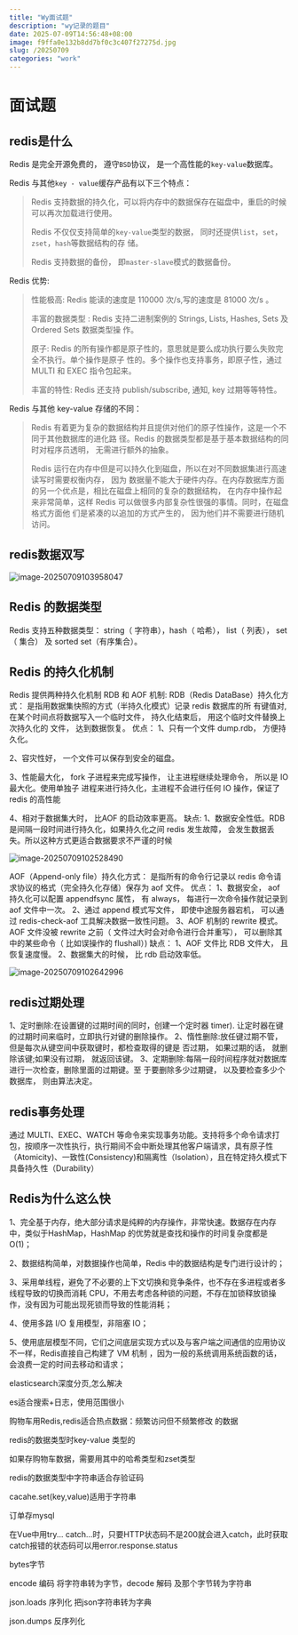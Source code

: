 ```yaml
---
title: "Wy面试题"
description: "wy记录的题目"
date: 2025-07-09T14:56:48+08:00
image: f9ffa0e132b8dd7bf0c3c407f27275d.jpg
slug: /20250709
categories: "work"
---
```


# 面试题
## redis是什么

Redis 是完全开源免费的， 遵守`BSD`协议， 是一个高性能的`key-value`数据库。

Redis 与其他`key - value`缓存产品有以下三个特点：

>   Redis 支持数据的持久化，可以将内存中的数据保存在磁盘中，重启的时候可以再次加载进行使用。
>
>   Redis 不仅仅支持简单的`key-value`类型的数据， 同时还提供`list`，`set`，`zset`，`hash`等数据结构的存
>   储。
>
>   Redis 支持数据的备份， 即`master-slave`模式的数据备份。

Redis 优势:

>   性能极高: Redis 能读的速度是 110000 次/s,写的速度是 81000 次/s 。
>
>   丰富的数据类型 : Redis 支持二进制案例的 Strings, Lists, Hashes, Sets 及Ordered Sets 数据类型操
>   作。
>
>   原子: Redis 的所有操作都是原子性的，意思就是要么成功执行要么失败完全不执行。单个操作是原子
>   性的。多个操作也支持事务，即原子性，通过 MULTI 和 EXEC 指令包起来。
>
>   丰富的特性: Redis 还支持 publish/subscribe, 通知, key 过期等等特性。

Redis 与其他 key-value 存储的不同：

>   Redis 有着更为复杂的数据结构并且提供对他们的原子性操作，这是一个不同于其他数据库的进化路
>   径。Redis 的数据类型都是基于基本数据结构的同时对程序员透明， 无需进行额外的抽象。
>
>   Redis 运行在内存中但是可以持久化到磁盘，所以在对不同数据集进行高速读写时需要权衡内存， 因为
>   数据量不能大于硬件内存。在内存数据库方面的另一个优点是，相比在磁盘上相同的复杂的数据结构，
>   在内存中操作起来非常简单，这样 Redis 可以做很多内部复杂性很强的事情。同时，在磁盘格式方面他
>   们是紧凑的以追加的方式产生的， 因为他们并不需要进行随机访问。

## redis数据双写

![image-20250709103958047](image-20250709103958047.png)

## Redis 的数据类型

 Redis 支持五种数据类型： string（ 字符串），hash（ 哈希）， list（ 列表）， set（ 集合） 及
sorted set（有序集合）。

## Redis 的持久化机制

Redis 提供两种持久化机制 RDB 和 AOF 机制:
RDB（Redis DataBase）持久化方式： 是指用数据集快照的方式（半持久化模式）记录 redis 数据库的所
有键值对,在某个时间点将数据写入一个临时文件， 持久化结束后， 用这个临时文件替换上次持久化的
文件， 达到数据恢复。
优点：
1、只有一个文件 dump.rdb， 方便持久化。

2、容灾性好， 一个文件可以保存到安全的磁盘。

3、性能最大化， fork 子进程来完成写操作， 让主进程继续处理命令， 所以是 IO 最大化。使用单独子
进程来进行持久化，主进程不会进行任何 IO 操作，保证了 redis 的高性能

4、相对于数据集大时， 比AOF 的启动效率更高。
缺点:
1、数据安全性低。RDB 是间隔一段时间进行持久化，如果持久化之间 redis 发生故障， 会发生数据丢
失。所以这种方式更适合数据要求不严谨的时候

![image-20250709102528490](image-20250709102528490.png)

AOF（Append-only file）持久化方式： 是指所有的命令行记录以 redis 命令请求协议的格式（完全持久化存储）保存为 aof 文件。
优点：
1、数据安全， aof 持久化可以配置 appendfsync 属性， 有 always， 每进行一次命令操作就记录到aof 文件中一次。
2、通过 append 模式写文件， 即使中途服务器宕机， 可以通过 redis-check-aof 工具解决数据一致性问题。
3、AOF 机制的 rewrite 模式。AOF 文件没被 rewrite 之前（ 文件过大时会对命令进行合并重写）， 可以删除其中的某些命令（ 比如误操作的 flushall）)
缺点：
1、AOF 文件比 RDB 文件大， 且恢复速度慢。
2、数据集大的时候， 比 rdb 启动效率低。

![image-20250709102642996](image-20250709102642996.png)

## redis过期处理

1、定时删除:在设置键的过期时间的同时，创建一个定时器 timer). 让定时器在键的过期时间来临时，立即执行对键的删除操作。
2、惰性删除:放任键过期不管，但是每次从键空间中获取键时，都检查取得的键是 否过期， 如果过期的话， 就删除该键;如果没有过期， 就返回该键。
3、定期删除:每隔一段时间程序就对数据库进行一次检查，删除里面的过期键。至 于要删除多少过期键， 以及要检查多少个数据库， 则由算法决定。

## redis事务处理

通过 MULTI、EXEC、WATCH 等命令来实现事务功能。支持将多个命令请求打包，按顺序一次性执行，执行期间不会中断处理其他客户端请求，具有原子性（Atomicity)、一致性(Consistency)和隔离性（Isolation），且在特定持久模式下具备持久性（Durability）

## Redis为什么这么快

1、完全基于内存，绝大部分请求是纯粹的内存操作，非常快速。数据存在内存中，类似于HashMap，HashMap 的优势就是查找和操作的时间复杂度都是O(1)；

2、数据结构简单，对数据操作也简单，Redis 中的数据结构是专门进行设计的；

3、采用单线程，避免了不必要的上下文切换和竞争条件，也不存在多进程或者多线程导致的切换而消耗 CPU，不用去考虑各种锁的问题，不存在加锁释放锁操作，没有因为可能出现死锁而导致的性能消耗；

4、使用多路 I/O 复用模型，非阻塞 IO；

5、使用底层模型不同，它们之间底层实现方式以及与客户端之间通信的应用协议不一样，Redis直接自己构建了 VM 机制 ，因为一般的系统调用系统函数的话，会浪费一定的时间去移动和请求；





elasticsearch深度分页,怎么解决



es适合搜索+日志，使用范围很小



购物车用Redis,redis适合热点数据：频繁访问但不频繁修改 的数据



redis的数据类型时key-value  类型的



如果存购物车数据，需要用其中的哈希类型和zset类型



redis的数据类型中字符串适合存验证码

cacahe.set(key,value)适用于字符串

订单存mysql



在Vue中用try... catch...时，只要HTTP状态码不是200就会进入catch，此时获取catch报错的状态码可以用error.response.status

bytes字节

encode 编码 将字符串转为字节，decode 解码 及那个字节转为字符串

json.loads 序列化 把json字符串转为字典

json.dumps 反序列化